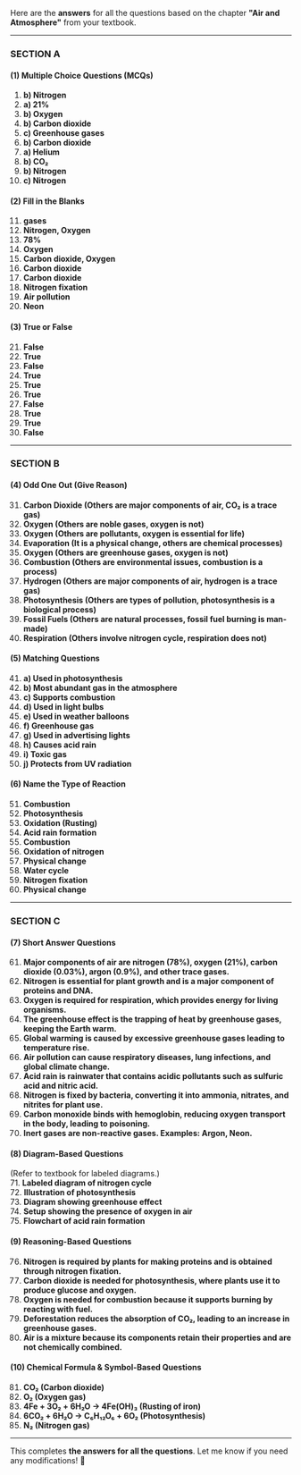 Here are the **answers** for all the questions based on the chapter **"Air and Atmosphere"** from your textbook.

---

### **SECTION A**
#### **(1) Multiple Choice Questions (MCQs)**
1. **b) Nitrogen**  
2. **a) 21%**  
3. **b) Oxygen**  
4. **b) Carbon dioxide**  
5. **c) Greenhouse gases**  
6. **b) Carbon dioxide**  
7. **a) Helium**  
8. **b) CO₂**  
9. **b) Nitrogen**  
10. **c) Nitrogen**  

#### **(2) Fill in the Blanks**
11. **gases**  
12. **Nitrogen, Oxygen**  
13. **78%**  
14. **Oxygen**  
15. **Carbon dioxide, Oxygen**  
16. **Carbon dioxide**  
17. **Carbon dioxide**  
18. **Nitrogen fixation**  
19. **Air pollution**  
20. **Neon**  

#### **(3) True or False**
21. **False**  
22. **True**  
23. **False**  
24. **True**  
25. **True**  
26. **True**  
27. **False**  
28. **True**  
29. **True**  
30. **False**  

---

### **SECTION B**
#### **(4) Odd One Out (Give Reason)**
31. **Carbon Dioxide (Others are major components of air, CO₂ is a trace gas)**  
32. **Oxygen (Others are noble gases, oxygen is not)**  
33. **Oxygen (Others are pollutants, oxygen is essential for life)**  
34. **Evaporation (It is a physical change, others are chemical processes)**  
35. **Oxygen (Others are greenhouse gases, oxygen is not)**  
36. **Combustion (Others are environmental issues, combustion is a process)**  
37. **Hydrogen (Others are major components of air, hydrogen is a trace gas)**  
38. **Photosynthesis (Others are types of pollution, photosynthesis is a biological process)**  
39. **Fossil Fuels (Others are natural processes, fossil fuel burning is man-made)**  
40. **Respiration (Others involve nitrogen cycle, respiration does not)**  

#### **(5) Matching Questions**
41. **a) Used in photosynthesis**  
42. **b) Most abundant gas in the atmosphere**  
43. **c) Supports combustion**  
44. **d) Used in light bulbs**  
45. **e) Used in weather balloons**  
46. **f) Greenhouse gas**  
47. **g) Used in advertising lights**  
48. **h) Causes acid rain**  
49. **i) Toxic gas**  
50. **j) Protects from UV radiation**  

#### **(6) Name the Type of Reaction**
51. **Combustion**  
52. **Photosynthesis**  
53. **Oxidation (Rusting)**  
54. **Acid rain formation**  
55. **Combustion**  
56. **Oxidation of nitrogen**  
57. **Physical change**  
58. **Water cycle**  
59. **Nitrogen fixation**  
60. **Physical change**  

---

### **SECTION C**
#### **(7) Short Answer Questions**
61. **Major components of air are nitrogen (78%), oxygen (21%), carbon dioxide (0.03%), argon (0.9%), and other trace gases.**  
62. **Nitrogen is essential for plant growth and is a major component of proteins and DNA.**  
63. **Oxygen is required for respiration, which provides energy for living organisms.**  
64. **The greenhouse effect is the trapping of heat by greenhouse gases, keeping the Earth warm.**  
65. **Global warming is caused by excessive greenhouse gases leading to temperature rise.**  
66. **Air pollution can cause respiratory diseases, lung infections, and global climate change.**  
67. **Acid rain is rainwater that contains acidic pollutants such as sulfuric acid and nitric acid.**  
68. **Nitrogen is fixed by bacteria, converting it into ammonia, nitrates, and nitrites for plant use.**  
69. **Carbon monoxide binds with hemoglobin, reducing oxygen transport in the body, leading to poisoning.**  
70. **Inert gases are non-reactive gases. Examples: Argon, Neon.**  

#### **(8) Diagram-Based Questions**  
(Refer to textbook for labeled diagrams.)  
71. **Labeled diagram of nitrogen cycle**  
72. **Illustration of photosynthesis**  
73. **Diagram showing greenhouse effect**  
74. **Setup showing the presence of oxygen in air**  
75. **Flowchart of acid rain formation**  

#### **(9) Reasoning-Based Questions**
76. **Nitrogen is required by plants for making proteins and is obtained through nitrogen fixation.**  
77. **Carbon dioxide is needed for photosynthesis, where plants use it to produce glucose and oxygen.**  
78. **Oxygen is needed for combustion because it supports burning by reacting with fuel.**  
79. **Deforestation reduces the absorption of CO₂, leading to an increase in greenhouse gases.**  
80. **Air is a mixture because its components retain their properties and are not chemically combined.**  

#### **(10) Chemical Formula & Symbol-Based Questions**
81. **CO₂ (Carbon dioxide)**  
82. **O₂ (Oxygen gas)**  
83. **4Fe + 3O₂ + 6H₂O → 4Fe(OH)₃ (Rusting of iron)**  
84. **6CO₂ + 6H₂O → C₆H₁₂O₆ + 6O₂ (Photosynthesis)**  
85. **N₂ (Nitrogen gas)**  

---

This completes **the answers for all the questions**. Let me know if you need any modifications! 🚀
